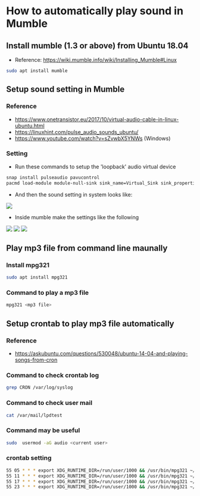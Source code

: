 # How to automatically play sound in Mumble

## Install mumble (1.3 or above) from Ubuntu 18.04
  * Reference: https://wiki.mumble.info/wiki/Installing_Mumble#Linux
```bash
sudo apt install mumble
```

## Setup sound setting in Mumble
### Reference
  * https://www.onetransistor.eu/2017/10/virtual-audio-cable-in-linux-ubuntu.html
  * https://linuxhint.com/pulse_audio_sounds_ubuntu/
  * https://www.youtube.com/watch?v=sZvwbX5YNWs (Windows)
  
### Setting
  * Run these commands to setup the 'loopback' audio virtual device
  ```bash
  snap install pulseaudio pavucontrol
  pacmd load-module module-null-sink sink_name=Virtual_Sink sink_properties=device.description=Virtual_Sink
  ```
  
  * And then the sound setting in system looks like:
  <img src='https://user-images.githubusercontent.com/15996047/72033640-e5179a80-3260-11ea-93b8-98221052adb4.png'/>
  
  * Inside mumble make the settings like the following
  <img src='https://user-images.githubusercontent.com/15996047/72033713-14c6a280-3261-11ea-9314-5865a44e8e31.png'/>
  <img src='https://user-images.githubusercontent.com/15996047/72033714-14c6a280-3261-11ea-87f7-6992a212f630.png'/>
  <img src='https://user-images.githubusercontent.com/15996047/72033715-14c6a280-3261-11ea-9b51-802ff8dbdc9e.png'/>

## Play mp3 file from command line maunally
### Install mpg321
```bash
sudo apt install mpg321
```
### Command to play a mp3 file
```bash
mpg321 <mp3 file>
```

## Setup crontab to play mp3 file automatically
### Reference
  * https://askubuntu.com/questions/530048/ubuntu-14-04-and-playing-songs-from-cron

### Command to check crontab log
```bash
grep CRON /var/log/syslog
```
### Command to check user mail
```bash
cat /var/mail/lpdtest
```
### Command may be useful
```bash
sudo  usermod -aG audio <current user>
```
### crontab setting
```bash
55 05 * * * export XDG_RUNTIME_DIR=/run/user/1000 && /usr/bin/mpg321 ~/Music/fzn15.mp3
55 11 * * * export XDG_RUNTIME_DIR=/run/user/1000 && /usr/bin/mpg321 ~/Music/fzn15.mp3
55 17 * * * export XDG_RUNTIME_DIR=/run/user/1000 && /usr/bin/mpg321 ~/Music/fzn15.mp3
55 23 * * * export XDG_RUNTIME_DIR=/run/user/1000 && /usr/bin/mpg321 ~/Music/fzn15.mp3
```
